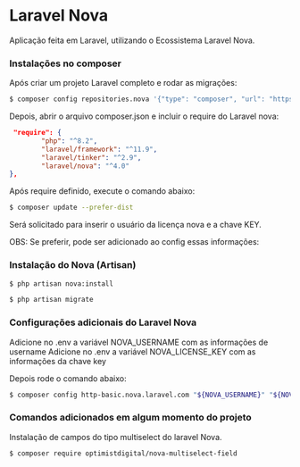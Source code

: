 # Laravel Nova

Aplicação feita em Laravel, utilizando o Ecossistema Laravel Nova.

### Instalações no composer

Após criar um projeto Laravel completo e rodar as migrações:

```sh
$ composer config repositories.nova '{"type": "composer", "url": "https://nova.laravel.com"}' --file composer.json
```

Depois, abrir o arquivo composer.json e incluir o require do Laravel nova:

```json
 "require": {
        "php": "^8.2",
        "laravel/framework": "^11.9",
        "laravel/tinker": "^2.9",
        "laravel/nova": "^4.0"  
},
```
Após require definido, execute o comando abaixo:

```sh
$ composer update --prefer-dist
```

Será solicitado para inserir o usuário da licença nova e a chave KEY.

OBS: Se preferir, pode ser adicionado ao config essas informações:

### Instalação do Nova (Artisan)

```sh
$ php artisan nova:install

$ php artisan migrate
```

### Configurações adicionais do Laravel Nova

Adicione no .env a variável NOVA_USERNAME com as informações de username <email da conta do laravel nova>
Adicione no .env a variável NOVA_LICENSE_KEY com as informações da chave key <key gerada do laravel nova>

Depois rode o comando abaixo:

```sh
$ composer config http-basic.nova.laravel.com "${NOVA_USERNAME}" "${NOVA_LICENSE_KEY}"
```




### Comandos adicionados em algum momento do projeto

Instalação de campos do tipo multiselect do laravel Nova.
```sh
$ composer require optimistdigital/nova-multiselect-field
```
